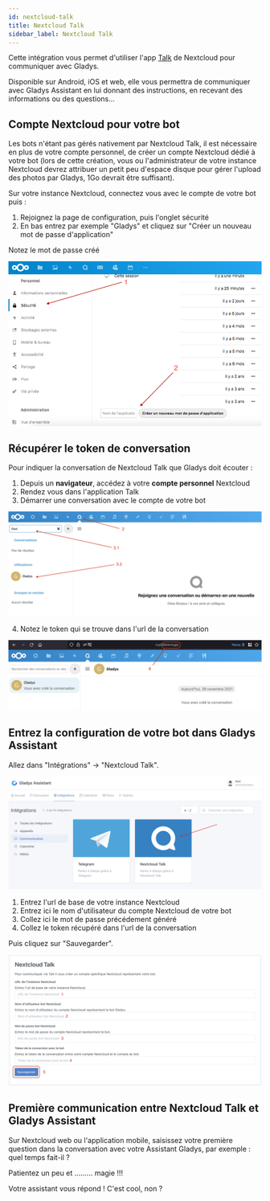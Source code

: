 ```yaml
---
id: nextcloud-talk
title: Nextcloud Talk
sidebar_label: Nextcloud Talk
---
```


Cette intégration vous permet d'utiliser l'app [Talk](https://nextcloud.com/talk/) de Nextcloud pour communiquer avec Gladys.

Disponible sur Android, iOS et web, elle vous permettra de communiquer avec Gladys Assistant en lui donnant des instructions, en recevant des informations ou des questions...

## Compte Nextcloud pour votre bot

Les bots n'étant pas gérés nativement par Nextcloud Talk, il est nécessaire en plus de votre compte personnel, de créer un compte Nextcloud dédié à votre bot (lors de cette création, vous ou l'administrateur de votre instance Nextcloud devrez attribuer un petit peu d'espace disque pour gérer l'upload des photos par Gladys, 1Go devrait être suffisant).

Sur votre instance Nextcloud, connectez vous avec le compte de votre bot puis :
1. Rejoignez la page de configuration, puis l'onglet sécurité
2. En bas entrez par exemple "Gladys" et cliquez sur "Créer un nouveau mot de passe d'application"

Notez le mot de passe créé

![Nextcloud Talk mot de passe](../../../../../static/img/docs/fr/configuration/nextcloud-talk/nextcloud_talk_1_app_password.png)

## Récupérer le token de conversation

Pour indiquer la conversation de Nextcloud Talk que Gladys doit écouter :

1. Depuis un **navigateur**, accédez à votre **compte personnel** Nextcloud
2. Rendez vous dans l'application Talk
3. Démarrer une conversation avec le compte de votre bot

![Nextcloud Talk démarrer la conversation](../../../../../static/img/docs/fr/configuration/nextcloud-talk/nextcloud_talk_2_start_conversation.png)

4. Notez le token qui se trouve dans l'url de la conversation

![Nextcloud Talk token](../../../../../static/img/docs/fr/configuration/nextcloud-talk/nextcloud_talk_3_token.png)

## Entrez la configuration de votre bot dans Gladys Assistant

Allez dans "Intégrations" -> "Nextcloud Talk".

![Intégration Nextcloud Talk](../../../../../static/img/docs/fr/configuration/nextcloud-talk/nextcloud_talk_4_integration_list.png)

1. Entrez l'url de base de votre instance Nextcloud
2. Entrez ici le nom d'utilisateur du compte Nextcloud de votre bot
3. Collez ici le mot de passe précédement généré 
4. Collez le token récupéré dans l'url de la conversation

Puis cliquez sur "Sauvegarder".

![Entrer une clé dans Gladys Assistant](../../../../../static/img/docs/fr/configuration/nextcloud-talk/nextcloud_talk_5_configuration.png)

## Première communication entre Nextcloud Talk et Gladys Assistant

Sur Nextcloud web ou l'application mobile, saisissez votre première question dans la conversation avec votre Assistant Gladys, par exemple : quel temps fait-il ?

Patientez un peu et ......... magie !!!

Votre assistant vous répond ! C'est cool, non ?
